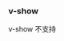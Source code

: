 ### v-show
v-show 不支持 <template> 元素，也不支持 v-else。
``` html
<div v-show="isShow">第一段话</div>
```

#### v-show和v-if的区别
1. 频繁切换用v-show，很少改变用v-if
2. v-if为false的话，元素不会在html中渲染。v-show为false的话，元素会在html中渲染，它的style="display: none;"。